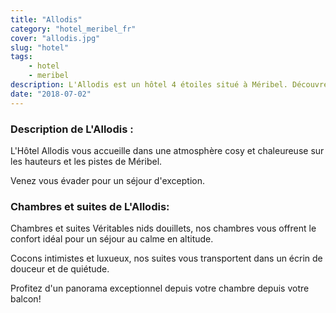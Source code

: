 ```yaml
---
title: "Allodis"
category: "hotel_meribel_fr"
cover: "allodis.jpg"
slug: "hotel"
tags:
    - hotel
    - meribel
description: L'Allodis est un hôtel 4 étoiles situé à Méribel. Découvrez les chambres et suites personnalisées. Découvrez leurs styles chaleureux et cosy.
date: "2018-07-02" 
---
```

 

### Description de L'Allodis :
L'Hôtel Allodis vous accueille dans une atmosphère cosy et chaleureuse sur les hauteurs et les pistes de Méribel.
                                                                        
Venez vous évader pour un séjour d'exception.


### Chambres et suites de L'Allodis:

Chambres et suites
Véritables nids douillets, nos chambres vous offrent le confort idéal pour un séjour au calme en altitude.
 
Cocons intimistes et luxueux, nos suites vous transportent dans un écrin de douceur et de quiétude.
 
Profitez d'un panorama exceptionnel depuis votre chambre depuis votre balcon!
